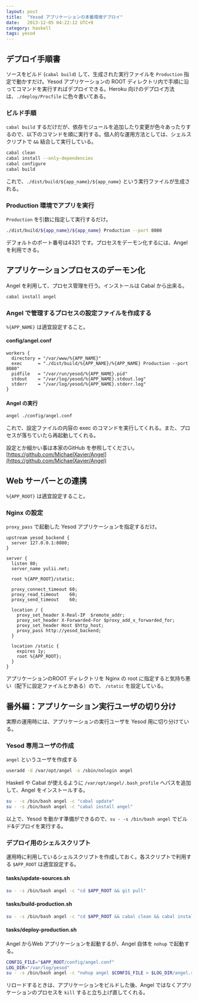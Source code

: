 ```yaml
---
layout: post
title:  "Yesod アプリケーションの本番環境デプロイ"
date:   2013-12-05 04:22:12 UTC+9
category: haskell
tags: yesod
---
```


## デプロイ手順書

ソースをビルド (`cabal build`) して、生成された実行ファイルを `Production` 指定で動かすだけ。Yesod アプリケーションの ROOT ディレクトリ内で手順に沿ってコマンドを実行すればデプロイできる。Heroku 向けのデプロイ方法は、`./deploy/Procfile` に色々書いてある。

### ビルド手順

`cabal build` するだけだが、依存モジュールを追加したり変更が色々あったりするので、以下のコマンドを順に実行する。個人的な運用方法としては、シェルスクリプトで `&&` 結合して実行している。

~~~sh
cabal clean
cabal install --only-dependencies
cabal configure
cabal build
~~~

これで、`./dist/build/${app_name}/${app_name}` という実行ファイルが生成される。

### Production 環境でアプリを実行

`Production` を引数に指定して実行するだけ。

~~~sh
./dist/build/${app_name}/${app_name} Production --port 8080
~~~

デフォルトのポート番号は4321 です。プロセスをデーモン化するには、Angel を利用できる。

## アプリケーションプロセスのデーモン化

Angel を利用して、プロセス管理を行う。インストールは Cabal から出来る。

~~~sh
cabal install angel
~~~

### Angel で管理するプロセスの設定ファイルを作成する

`%{APP_NAME}` は適宜設定すること。

#### config/angel.conf

~~~
workers {
  directory = "/var/www/%{APP_NAME}"
  exec      = "./dist/build/%{APP_NAME}/%{APP_NAME} Production --port 8080"
  pidfile   = "/var/run/yesod/%{APP_NAME}.pid"
  stdout    = "/var/log/yesod/%{APP_NAME}.stdout.log"
  stderr    = "/var/log/yesod/%{APP_NAME}.stderr.log"
}
~~~

#### Angel の実行

~~~sh
angel ./config/angel.conf
~~~

これで、設定ファイルの内容の exec のコマンドを実行してくれる。また、プロセスが落ちていたら再起動してくれる。

設定とか細かい事は本家のGitHub を参照してください。
[https://github.com/MichaelXavier/Angel](https://github.com/MichaelXavier/Angel)


## Web サーバーとの連携

`%{APP_ROOT}` は適宜設定すること。

### Nginx の設定

`proxy_pass` で起動した Yesod アプリケーションを指定するだけ。

~~~
upstream yesod_backend {
  server 127.0.0.1:8080;
}

server {
  listen 80;
  server_name yulii.net;

  root %{APP_ROOT}/static;

  proxy_connect_timeout 60;
  proxy_read_timeout    60;
  proxy_send_timeout    60;

  location / {
    proxy_set_header X-Real-IP  $remote_addr;
    proxy_set_header X-Forwarded-For $proxy_add_x_forwarded_for;
    proxy_set_header Host $http_host;
    proxy_pass http://yesod_backend;
  }

  location /static {
    expires 1y;
    root %{APP_ROOT};
  }
}
~~~

アプリケーションのROOT ディレクトリを Nginx の root に指定すると気持ち悪い（配下に設定ファイルとかある）ので、 `/static` を設定している。


## 番外編：アプリケーション実行ユーザの切り分け

実際の運用時には、アプリケーションの実行ユーザを Yesod 用に切り分けている。

### Yesod 専用ユーザの作成

`angel` というユーザを作成する

~~~sh
useradd -d /var/opt/angel -s /sbin/nologin angel
~~~

Haskell や Cabal が使えるように `/var/opt/angel/.bash_profile` へパスを追加して、Angel をインストールする。

~~~sh
su - -s /bin/bash angel -c "cabal update"
su - -s /bin/bash angel -c "cabal install angel"
~~~

以上で、Yesod を動かす準備ができるので、`su - -s /bin/bash angel` でビルド&デプロイを実行する。

### デプロイ用のシェルスクリプト

運用時に利用しているシェルスクリプトを作成しておく。各スクリプトで利用する `$APP_ROOT` は適宜設定する。

#### tasks/update-sources.sh

~~~sh
su - -s /bin/bash angel -c "cd $APP_ROOT && git pull"
~~~

#### tasks/build-production.sh

~~~sh
su - -s /bin/bash angel -c "cd $APP_ROOT && cabal clean && cabal install --only-dependencies && cabal configure && cabal build"
~~~

#### tasks/deploy-production.sh

Angel からWeb アプリケーションを起動するが、Angel 自体を `nohup` で起動する。

~~~sh
CONFIG_FILE="$APP_ROOT/config/angel.conf"
LOG_DIR="/var/log/yesod"
su - -s /bin/bash angel -c "nohup angel $CONFIG_FILE > $LOG_DIR/angel.stdout.log 2> $LOG_DIR/angel.stderr.log < /dev/null &"
~~~

リロードするときは、アプリケーションをビルドした後、Angel ではなくアプリケーションのプロセスを `kill` すると立ち上げ直してくれる。

